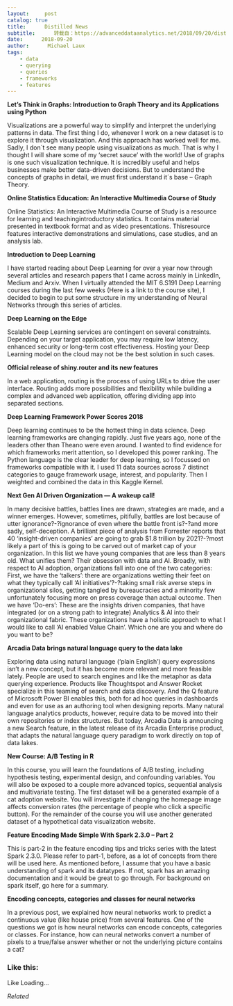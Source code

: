 ```yaml
---
layout:     post
catalog: true
title:      Distilled News
subtitle:      转载自：https://advanceddataanalytics.net/2018/09/20/distilled-news-865/
date:      2018-09-20
author:      Michael Laux
tags:
    - data
    - querying
    - queries
    - frameworks
    - features
---
```


**Let’s Think in Graphs: Introduction to Graph Theory and its Applications using Python**

Visualizations are a powerful way to simplify and interpret the underlying patterns in data. The first thing I do, whenever I work on a new dataset is to explore it through visualization. And this approach has worked well for me. Sadly, I don´t see many people using visualizations as much. That is why I thought I will share some of my ‘secret sauce’ with the world! Use of graphs is one such visualization technique. It is incredibly useful and helps businesses make better data-driven decisions. But to understand the concepts of graphs in detail, we must first understand it´s base – Graph Theory.

**Online Statistics Education: An Interactive Multimedia Course of Study**

Online Statistics: An Interactive Multimedia Course of Study is a resource for learning and teachingintroductory statistics. It contains material presented in textbook format and as video presentations. Thisresource features interactive demonstrations and simulations, case studies, and an analysis lab.

**Introduction to Deep Learning**

I have started reading about Deep Learning for over a year now through several articles and research papers that I came across mainly in LinkedIn, Medium and Arxiv. When I virtually attended the MIT 6.S191 Deep Learning courses during the last few weeks (Here is a link to the course site), I decided to begin to put some structure in my understanding of Neural Networks through this series of articles.

**Deep Learning on the Edge**

Scalable Deep Learning services are contingent on several constraints. Depending on your target application, you may require low latency, enhanced security or long-term cost effectiveness. Hosting your Deep Learning model on the cloud may not be the best solution in such cases.

**Official release of shiny.router and its new features**

In a web application, routing is the process of using URLs to drive the user interface. Routing adds more possibilities and flexibility while building a complex and advanced web application, offering dividing app into separated sections.

**Deep Learning Framework Power Scores 2018**

Deep learning continues to be the hottest thing in data science. Deep learning frameworks are changing rapidly. Just five years ago, none of the leaders other than Theano were even around. I wanted to find evidence for which frameworks merit attention, so I developed this power ranking. The Python language is the clear leader for deep learning, so I focussed on frameworks compatible with it. I used 11 data sources across 7 distinct categories to gauge framework usage, interest, and popularity. Then I weighted and combined the data in this Kaggle Kernel.

**Next Gen AI Driven Organization — A wakeup call!**

In many decisive battles, battles lines are drawn, strategies are made, and a winner emerges. However, sometimes, pitifully, battles are lost because of utter ignorance?-?ignorance of even where the battle front is?-?and more sadly, self-deception. A brilliant piece of analysis from Forrester reports that 40 ‘insight-driven companies’ are going to grab $1.8 trillion by 2021?-?most likely a part of this is going to be carved out of market cap of your organization. In this list we have young companies that are less than 8 years old. What unifies them? Their obsession with data and AI. Broadly, with respect to AI adoption, organizations fall into one of the two categories: First, we have the ‘talkers’: there are organizations wetting their feet on what they typically call ‘AI initiatives’?-?taking small risk averse steps in organizational silos, getting tangled by bureaucracies and a minority few unfortunately focusing more on press coverage than actual outcome. Then we have ‘Do-ers’: These are the insights driven companies, that have integrated (or on a strong path to integrate) Analytics & AI into their organizational fabric. These organizations have a holistic approach to what I would like to call ‘AI enabled Value Chain’. Which one are you and where do you want to be?

**Arcadia Data brings natural language query to the data lake**

Exploring data using natural language (‘plain English’) query expressions isn’t a new concept, but it has become more relevant and more feasible lately. People are used to search engines and like the metaphor as data querying experience. Products like Thoughtspot and Answer Rocket specialize in this teaming of search and data discovery. And the Q feature of Microsoft Power BI enables this, both for ad hoc queries in dashboards and even for use as an authoring tool when designing reports. Many natural language analytics products, however, require data to be moved into their own repositories or index structures. But today, Arcadia Data is announcing a new Search feature, in the latest release of its Arcadia Enterprise product, that adapts the natural language query paradigm to work directly on top of data lakes.

**New Course: A/B Testing in R**

In this course, you will learn the foundations of A/B testing, including hypothesis testing, experimental design, and confounding variables. You will also be exposed to a couple more advanced topics, sequential analysis and multivariate testing. The first dataset will be a generated example of a cat adoption website. You will investigate if changing the homepage image affects conversion rates (the percentage of people who click a specific button). For the remainder of the course you will use another generated dataset of a hypothetical data visualization website.

**Feature Encoding Made Simple With Spark 2.3.0 – Part 2**

This is part-2 in the feature encoding tips and tricks series with the latest Spark 2.3.0. Please refer to part-1, before, as a lot of concepts from there will be used here. As mentioned before, I assume that you have a basic understanding of spark and its datatypes. If not, spark has an amazing documentation and it would be great to go through. For background on spark itself, go here for a summary.

**Encoding concepts, categories and classes for neural networks**

In a previous post, we explained how neural networks work to predict a continuous value (like house price) from several features. One of the questions we got is how neural networks can encode concepts, categories or classes. For instance, how can neural networks convert a number of pixels to a true/false answer whether or not the underlying picture contains a cat?





### Like this:

Like Loading...


*Related*

